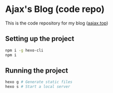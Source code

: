 # Ajax's Blog (code repo)

This is the code repository for my blog ([aajax.top](https://aajax.top))

## Setting up the project

```bash
npm i -g hexo-cli
npm i
```

## Running the project

```bash
hexo g # Generate static files
hexo s # Start a local server
```
